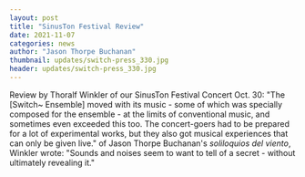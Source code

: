 ```yaml
---
layout: post
title: "SinusTon Festival Review"
date: 2021-11-07
categories: news
author: "Jason Thorpe Buchanan"
thumbnail: updates/switch-press_330.jpg
header: updates/switch-press_330.jpg
---
```


Review by Thoralf Winkler of our SinusTon Festival Concert Oct. 30: "The [Switch~ Ensemble] moved with its music - some of which was specially composed for the ensemble - at the limits of conventional music, and sometimes even exceeded this too. The concert-goers had to be prepared for a lot of experimental works, but they also got musical experiences that can only be given live." of Jason Thorpe Buchanan's *soliloquios del viento*, Winkler wrote: "Sounds and noises seem to want to tell of a secret - without ultimately revealing it."
